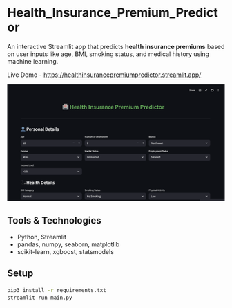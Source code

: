 # Health_Insurance_Premium_Predictor

An interactive Streamlit app that predicts **health insurance premiums** based on user inputs like age, BMI, smoking status, and medical history using machine learning.

Live Demo - https://healthinsurancepremiumpredictor.streamlit.app/

![App Screenshot](./screenshot.png)


## Tools & Technologies

- Python, Streamlit  
- pandas, numpy, seaborn, matplotlib  
- scikit-learn, xgboost, statsmodels

## Setup

```bash
pip3 install -r requirements.txt
streamlit run main.py
